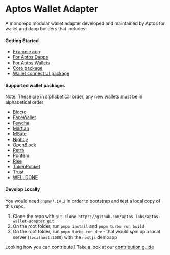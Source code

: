 # Aptos Wallet Adapter

A monorepo modular wallet adapter developed and maintained by Aptos for wallet and dapp builders that includes:

#### Getting Started

- [Example app](https://github.com/aptos-labs/aptos-wallet-adapter/tree/main/apps/nextjs-example)
- [For Aptos Dapps](https://github.com/aptos-labs/aptos-wallet-adapter/tree/main/packages/wallet-adapter-react)
- [For Aptos Wallets](https://github.com/aptos-labs/wallet-adapter-plugin-template)
- [Core package](https://github.com/aptos-labs/aptos-wallet-adapter/tree/main/packages/wallet-adapter-core)
- [Wallet connect UI package](https://github.com/aptos-labs/aptos-wallet-adapter/tree/main/packages/wallet-adapter-ant-design)

#### Supported wallet packages

Note: These are in alphabetical order, any new wallets must be in alphabetical order

- [Blocto](https://www.npmjs.com/package/@blocto/aptos-wallet-adapter-plugin)
- [FaceWallet](https://www.npmjs.com/package/@haechi-labs/face-aptos-adapter-plugin)
- [Fewcha](https://www.npmjs.com/package/fewcha-plugin-wallet-adapter)
- [Martian](https://www.npmjs.com/package/@martianwallet/aptos-wallet-adapter)
- [MSafe](https://www.npmjs.com/package/msafe-plugin-wallet-adapter)
- [Nightly](https://www.npmjs.com/package/@nightlylabs/aptos-wallet-adapter-plugin)
- [OpenBlock](https://www.npmjs.com/package/@openblockhq/aptos-wallet-adapter)
- [Petra](https://www.npmjs.com/package/petra-plugin-wallet-adapter)
- [Pontem](https://www.npmjs.com/package/@pontem/wallet-adapter-plugin)
- [Rise](https://www.npmjs.com/package/@rise-wallet/wallet-adapter)
- [TokenPocket](https://www.npmjs.com/package/@tp-lab/aptos-wallet-adapter)
- [Trust](https://www.npmjs.com/package/@trustwallet/aptos-wallet-adapter)
- [WELLDONE](https://www.npmjs.com/package/@welldone-studio/aptos-wallet-adapter)

#### Develop Locally

You would need `pnpm@7.14.2` in order to bootstrap and test a local copy of this repo.

1. Clone the repo with `git clone https://github.com/aptos-labs/aptos-wallet-adapter.git`
2. On the root folder, run `pnpm install` and `pnpm turbo run build`
3. On the root folder, run `pnpm turbo run dev` - that would spin up a local server (`localhost:3000`) with the `nextjs` demoapp

Looking how you can contribute? Take a look at our [contribution guide](./CONTRIBUTING.md)
